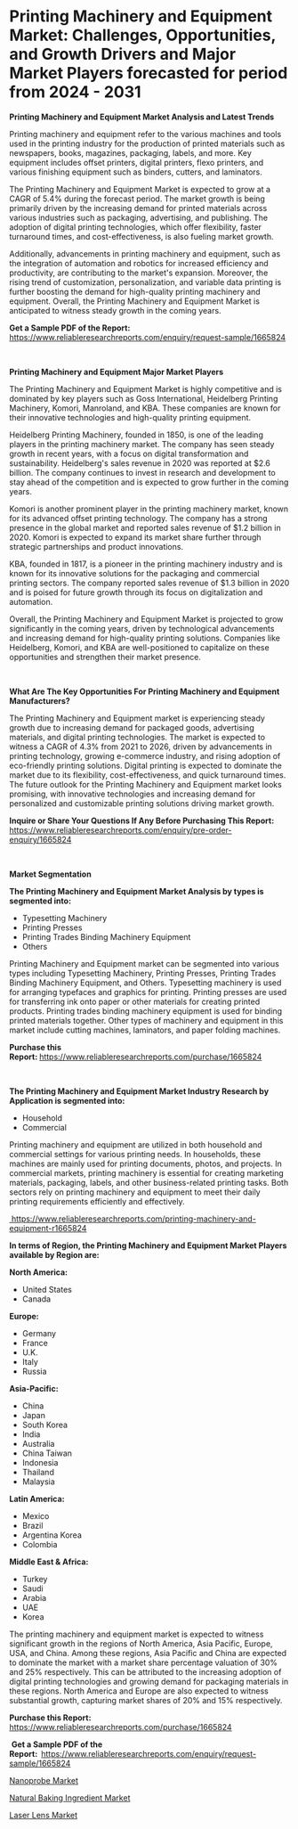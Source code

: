 <p><h1>Printing Machinery and Equipment Market: Challenges, Opportunities, and Growth Drivers and Major Market Players forecasted for period from 2024 - 2031</h1></p><p><strong>Printing Machinery and Equipment Market Analysis and Latest Trends</strong></p>
<p><p>Printing machinery and equipment refer to the various machines and tools used in the printing industry for the production of printed materials such as newspapers, books, magazines, packaging, labels, and more. Key equipment includes offset printers, digital printers, flexo printers, and various finishing equipment such as binders, cutters, and laminators.</p><p>The Printing Machinery and Equipment Market is expected to grow at a CAGR of 5.4% during the forecast period. The market growth is being primarily driven by the increasing demand for printed materials across various industries such as packaging, advertising, and publishing. The adoption of digital printing technologies, which offer flexibility, faster turnaround times, and cost-effectiveness, is also fueling market growth.</p><p>Additionally, advancements in printing machinery and equipment, such as the integration of automation and robotics for increased efficiency and productivity, are contributing to the market's expansion. Moreover, the rising trend of customization, personalization, and variable data printing is further boosting the demand for high-quality printing machinery and equipment. Overall, the Printing Machinery and Equipment Market is anticipated to witness steady growth in the coming years.</p></p>
<p><strong>Get a Sample PDF of the Report:&nbsp;</strong> <a href="https://www.reliableresearchreports.com/enquiry/request-sample/1665824">https://www.reliableresearchreports.com/enquiry/request-sample/1665824</a></p>
<p>&nbsp;</p>
<p><strong>Printing Machinery and Equipment Major Market Players</strong></p>
<p><p>The Printing Machinery and Equipment Market is highly competitive and is dominated by key players such as Goss International, Heidelberg Printing Machinery, Komori, Manroland, and KBA. These companies are known for their innovative technologies and high-quality printing equipment.</p><p>Heidelberg Printing Machinery, founded in 1850, is one of the leading players in the printing machinery market. The company has seen steady growth in recent years, with a focus on digital transformation and sustainability. Heidelberg's sales revenue in 2020 was reported at $2.6 billion. The company continues to invest in research and development to stay ahead of the competition and is expected to grow further in the coming years.</p><p>Komori is another prominent player in the printing machinery market, known for its advanced offset printing technology. The company has a strong presence in the global market and reported sales revenue of $1.2 billion in 2020. Komori is expected to expand its market share further through strategic partnerships and product innovations.</p><p>KBA, founded in 1817, is a pioneer in the printing machinery industry and is known for its innovative solutions for the packaging and commercial printing sectors. The company reported sales revenue of $1.3 billion in 2020 and is poised for future growth through its focus on digitalization and automation.</p><p>Overall, the Printing Machinery and Equipment Market is projected to grow significantly in the coming years, driven by technological advancements and increasing demand for high-quality printing solutions. Companies like Heidelberg, Komori, and KBA are well-positioned to capitalize on these opportunities and strengthen their market presence.</p></p>
<p>&nbsp;</p>
<p><strong>What Are The Key Opportunities For Printing Machinery and Equipment Manufacturers?</strong></p>
<p><p>The Printing Machinery and Equipment market is experiencing steady growth due to increasing demand for packaged goods, advertising materials, and digital printing technologies. The market is expected to witness a CAGR of 4.3% from 2021 to 2026, driven by advancements in printing technology, growing e-commerce industry, and rising adoption of eco-friendly printing solutions. Digital printing is expected to dominate the market due to its flexibility, cost-effectiveness, and quick turnaround times. The future outlook for the Printing Machinery and Equipment market looks promising, with innovative technologies and increasing demand for personalized and customizable printing solutions driving market growth.</p></p>
<p><strong>Inquire or Share Your Questions If Any Before Purchasing This Report:</strong> <a href="https://www.reliableresearchreports.com/enquiry/pre-order-enquiry/1665824">https://www.reliableresearchreports.com/enquiry/pre-order-enquiry/1665824</a></p>
<p>&nbsp;</p>
<p><strong>Market Segmentation</strong></p>
<p><strong>The Printing Machinery and Equipment Market Analysis by types is segmented into:</strong></p>
<p><ul><li>Typesetting Machinery</li><li>Printing Presses</li><li>Printing Trades Binding Machinery Equipment</li><li>Others</li></ul></p>
<p><p>Printing Machinery and Equipment market can be segmented into various types including Typesetting Machinery, Printing Presses, Printing Trades Binding Machinery Equipment, and Others. Typesetting machinery is used for arranging typefaces and graphics for printing. Printing presses are used for transferring ink onto paper or other materials for creating printed products. Printing trades binding machinery equipment is used for binding printed materials together. Other types of machinery and equipment in this market include cutting machines, laminators, and paper folding machines.</p></p>
<p><strong>Purchase this Report:&nbsp;</strong><a href="https://www.reliableresearchreports.com/purchase/1665824">https://www.reliableresearchreports.com/purchase/1665824</a></p>
<p>&nbsp;</p>
<p><strong>The Printing Machinery and Equipment Market Industry Research by Application is segmented into:</strong></p>
<p><ul><li>Household</li><li>Commercial</li></ul></p>
<p><p>Printing machinery and equipment are utilized in both household and commercial settings for various printing needs. In households, these machines are mainly used for printing documents, photos, and projects. In commercial markets, printing machinery is essential for creating marketing materials, packaging, labels, and other business-related printing tasks. Both sectors rely on printing machinery and equipment to meet their daily printing requirements efficiently and effectively.</p></p>
<p><a href="https://www.reliableresearchreports.com/printing-machinery-and-equipment-r1665824">&nbsp;https://www.reliableresearchreports.com/printing-machinery-and-equipment-r1665824</a></p>
<p><strong>In terms of Region, the Printing Machinery and Equipment Market Players available by Region are:</strong></p>
<p>
    <p> <strong> North America: </strong>
        <ul>
            <li>United States</li>
            <li>Canada</li>
        </ul>
        </p> 
    <p> <strong> Europe: </strong>
        <ul>
            <li>Germany</li>
            <li>France</li>
            <li>U.K.</li>
            <li>Italy</li>
            <li>Russia</li>
        </ul>
        </p> 
    <p> <strong> Asia-Pacific: </strong>
        <ul>
            <li>China</li>
            <li>Japan</li>
            <li>South Korea</li>
            <li>India</li>
            <li>Australia</li>
            <li>China Taiwan</li>
            <li>Indonesia</li>
            <li>Thailand</li>
            <li>Malaysia</li>
        </ul>
        </p> 
    <p> <strong> Latin America: </strong>
        <ul>
            <li>Mexico</li>
            <li>Brazil</li>
            <li>Argentina Korea</li>
            <li>Colombia</li>
        </ul>
        </p> 
    <p> <strong> Middle East & Africa: </strong>
        <ul>
            <li>Turkey</li>
            <li>Saudi</li>
            <li>Arabia</li>
            <li>UAE</li>
            <li>Korea</li>
        </ul>
    </p>
    </p>
<p><p>The printing machinery and equipment market is expected to witness significant growth in the regions of North America, Asia Pacific, Europe, USA, and China. Among these regions, Asia Pacific and China are expected to dominate the market with a market share percentage valuation of 30% and 25% respectively. This can be attributed to the increasing adoption of digital printing technologies and growing demand for packaging materials in these regions. North America and Europe are also expected to witness substantial growth, capturing market shares of 20% and 15% respectively.</p></p>
<p><strong>Purchase this Report: </strong><a href="https://www.reliableresearchreports.com/purchase/1665824">https://www.reliableresearchreports.com/purchase/1665824</a></p>
<p>&nbsp;<strong>Get a Sample PDF of the Report:&nbsp;&nbsp;</strong><a href="https://www.reliableresearchreports.com/enquiry/request-sample/1665824">https://www.reliableresearchreports.com/enquiry/request-sample/1665824</a></p>
<p><strong></strong></p>
<p><p><a href="https://github.com/smithy59/Market-Research-Report-List-1/blob/main/nanoprobe-market.md">Nanoprobe Market</a></p><p><a href="https://issuu.com/reportprime-2/docs/natural-baking-ingredient-market-size-2030.pptx">Natural Baking Ingredient Market</a></p><p><a href="https://github.com/neilMartin36/Market-Research-Report-List-1/blob/main/laser-lens-market.md">Laser Lens Market</a></p></p>